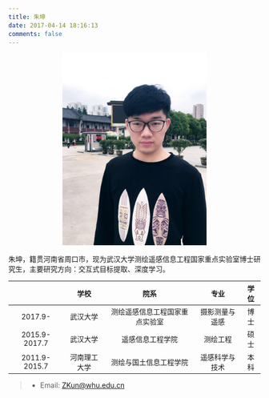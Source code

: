 ```yaml
---
title: 朱坤
date: 2017-04-14 18:16:13
comments: false
---
```


<div align=center>
<img src = "big.JPG" width = "288" height = "384" />
</div>

朱坤，籍贯河南省周口市，现为武汉大学测绘遥感信息工程国家重点实验室博士研究生，主要研究方向：交互式目标提取、深度学习。

|     | 学校 | 院系  |  专业  |  学位  |
| :-----: | :------: | :-----:  | :-----: | :-----: |
| 2017.9-    | 武汉大学 | 测绘遥感信息工程国家重点实验室 |  摄影测量与遥感  |  博士 |
| 2015.9-2017.7    | 武汉大学 | 遥感信息工程学院   |  测绘工程  | 硕士  |
| 2011.9-2015.7    | 河南理工大学 | 测绘与国土信息工程学院   |  遥感科学与技术  |  本科 |

> * Email: <ZKun@whu.edu.cn>
